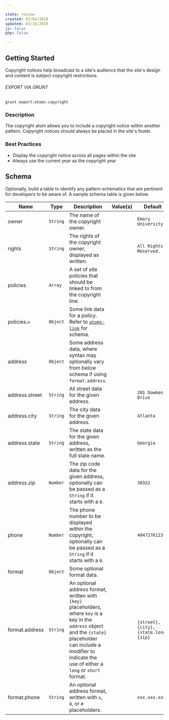 ```yaml
---

state: review
created: 03/04/2019
updated: 03/18/2019
js: false
php: false

---
```


## Getting Started

Copyright notices help broadcast to a site's audience that the site's design and content is subject copyright restrictions.

###### EXPORT VIA GRUNT

```
grunt export:atoms-copyright
```


### Description

The copyright atom allows you to include a copyright notice within another pattern. Copyright notices should always be placed in the site's footer.


### Best Practices

- Display the copyright notice across all pages within the site
- Always use the current year as the copyright year


## Schema

Optionally, build a table to identify any pattern schematics that are pertinent for developers to be aware of. A sample schema table is given below.

| Name            | Type     | Description                                                                                        | Value(s)  | Default                 |
|-----------------|----------|----------------------------------------------------------------------------------------------------|-----------|-------------------------|
| owner           | `String` | The name of the copyright owner.                                                                   |           | `Emory University`      |
| rights          | `String` | The rights of the copyright owner, displayed as written.                                           |           | `All Rights Reserved.`  |
| policies        | `Array`  | A set of site policies that should be linked to from the copyright line.                           |           |                         |
| policies.`n`    | `Object` | Some link data for a policy. Refer to [`atoms-link`][atoms-link] for schema.                       |           |                         |
| address         | `Object` | Some address data, where syntax may optionally vary from below schema if using `format.address`.   |           |                         |
| address.street  | `String` | All street data for the given address.                                                             |           | `201 Dowman Drive`      |
| address.city    | `String` | The city data for the given address.                                                               |           | `Atlanta`               |
| address.state   | `String` | The state data for the given address, written as the full state name.                              |           | `Georgia`               |
| address.zip     | `Number` | The zip code data for the given address, optionally can be passed as a `String` if it starts with a `0`. |           | `30322`             |
| phone           | `Number` | The phone number to be displayed within the copyright, optionally can be passed as a `String` if it starts with a `0`. |           | `4047276123`        |
| format          | `Object` | Some optional format data.                                                                         |           |                         |
| format.address  | `String` | An optional address format, written with `{key}` placeholders, where `key` is a key in the `address` object and the `{state}` placeholder can include a modifier to indicate the use of either a `long` or `short` format.  |           | `{street}, {city}, {state.long} {zip}` |
| format.phone    | `String` | An optional address format, written with `x`, `0`, or `#` placeholders.                            |           | `xxx.xxx.xxxx`          |


[atoms-link]: /patterns/20-atoms-globals-link/20-atoms-globals-link.html